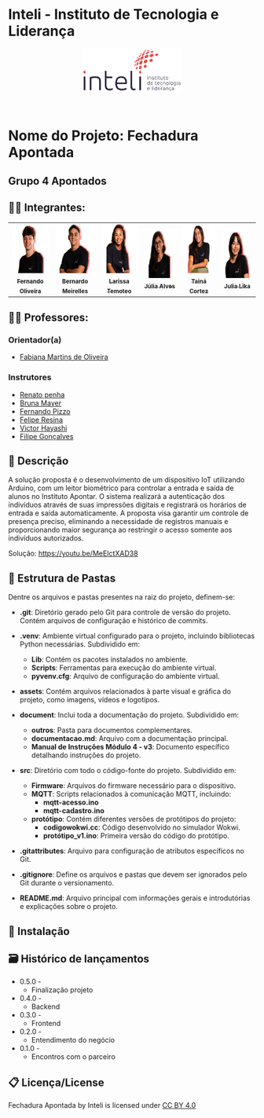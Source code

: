 # Inteli - Instituto de Tecnologia e Liderança 

<p align="center">
<a href= "https://www.inteli.edu.br/"><img src="assets/inteli.png" alt="Inteli - Instituto de Tecnologia e Liderança" border="0" width=40% height=40%></a>
</p>

<br>

# Nome do Projeto: Fechadura Apontada

## Grupo 4 Apontados 


## 👨‍🎓 Integrantes: 
<div align="center">
  <table>
    <tr>
      <td align="center"><a href="https://www.linkedin.com/in/fernando-soares-oliveira/"><img style="border-radius: 10%; width: 100px; height: 100px;" src="assets/fotos_integrantes/Fernando.png" alt="" /><br><sub><b>Fernando Oliveira</b></sub></a></td>
      <td align="center"><a href="https://www.linkedin.com/in/bernardofmeirelles/"><img style="border-radius: 10%; width: 100px; height: 100px;" src="assets/fotos_integrantes/Bernardo.png" alt="" /><br><sub><b>Bernardo Meirelles</b></sub></a></td>
      <td align="center"><a href="https://www.linkedin.com/in/larissa-temoteo/"><img style="border-radius: 10%; width: 100px; height: 100px;" src="assets/fotos_integrantes/Larissa.png" alt="" /><br><sub><b>Larissa Temoteo</b></sub></a></td>
      <td align="center"><a href="https://www.linkedin.com/in/j%C3%BAlia-alvesdejesus/"><img style="border-radius: 10%; width: 100px; height: 100px;" src="assets/fotos_integrantes/Julia.png" alt="" /><br><sub><b>Júlia Alves<//b></sub></a></td>
      <td align="center"><a href="https://www.linkedin.com/in/tainacortez/"><img style="border-radius: 10%; width: 100px; height: 100px;" src="assets/fotos_integrantes/Taina.png" alt="" /><br><sub><b>Tainá Cortez</b></sub></a></td>
      <td align="center"><a href="https://www.linkedin.com/in/julia-lika-ishikawa/" ><img style="border-radius: 10%; width: 100px; height: 100px;" src="assets/fotos_integrantes/Lika.png" alt="" /><br><sub><b>Julia Lika</b></sub></a></td>
    </tr>
  </table>
</div>


## 👩‍🏫 Professores:

### Orientador(a) 
- <a href="https://www.linkedin.com/in/fabiana-martins-de-oliveira-8993b0b2/"> Fabiana Martins de Oliveira</a>
### Instrutores
- <a href="https://www.linkedin.com/in/renato-penha/">Renato penha</a>
- <a href="https://www.escavador.com/sobre/6887412/bruna-mayer-costa">Bruna Mayer</a> 
- <a href="https://www.linkedin.com/in/fernando-pizzo-208b526a/"> Fernando Pizzo</a> 
- <a href="https://www.linkedin.com/in/fillipe-resina-b2211a22/">Felipe Resina</a>
- <a href="https://www.linkedin.com/in/vthayashi/">Victor Hayashi</a> 
- <a href="https://www.linkedin.com/in/filipe-gon%C3%A7alves-08a55015b/"> Filipe Gonçalves</a>

## 📜 Descrição

A solução proposta é o desenvolvimento de um dispositivo IoT utilizando Arduino, com um leitor biométrico para controlar a entrada e saída de alunos no Instituto Apontar. O sistema realizará a autenticação dos indivíduos através de suas impressões digitais e registrará os horários de entrada e saída automaticamente. A proposta visa garantir um controle de presença preciso, eliminando a necessidade de registros manuais e proporcionando maior segurança ao restringir o acesso somente aos indivíduos autorizados.


Solução:
https://youtu.be/MeEIctXAD38


## 📁 Estrutura de Pastas

Dentre os arquivos e pastas presentes na raiz do projeto, definem-se:

- **.git**: Diretório gerado pelo Git para controle de versão do projeto. Contém arquivos de configuração e histórico de commits.

- **.venv**: Ambiente virtual configurado para o projeto, incluindo bibliotecas Python necessárias. Subdividido em:
  - **Lib**: Contém os pacotes instalados no ambiente.
  - **Scripts**: Ferramentas para execução do ambiente virtual.
  - **pyvenv.cfg**: Arquivo de configuração do ambiente virtual.

- **assets**: Contém arquivos relacionados à parte visual e gráfica do projeto, como imagens, vídeos e logotipos.

- **document**: Inclui toda a documentação do projeto. Subdividido em:
  - **outros**: Pasta para documentos complementares.
  - **documentacao.md**: Arquivo com a documentação principal.
  - **Manual de Instruções Módulo 4 - v3**: Documento específico detalhando instruções do projeto.

- **src**: Diretório com todo o código-fonte do projeto. Subdividido em:
  - **Firmware**: Arquivos do firmware necessário para o dispositivo.
  - **MQTT**: Scripts relacionados à comunicação MQTT, incluindo:
    - **mqtt-acesso.ino**
    - **mqtt-cadastro.ino**
  - **protótipo**: Contém diferentes versões de protótipos do projeto:
    - **codigowokwi.cc**: Código desenvolvido no simulador Wokwi.
    - **protótipo_v1.ino**: Primeira versão do código do protótipo.

- **.gitattributes**: Arquivo para configuração de atributos específicos no Git.

- **.gitignore**: Define os arquivos e pastas que devem ser ignorados pelo Git durante o versionamento.

- **README.md**: Arquivo principal com informações gerais e introdutórias  e explicações sobre o projeto.

## 🔧 Instalação


## 🗃 Histórico de lançamentos

* 0.5.0 - 
    - Finalização projeto 
* 0.4.0 - 
    - Backend 
* 0.3.0 - 
    - Frontend 
* 0.2.0 - 
    - Entendimento do negócio
* 0.1.0 - 
    - Encontros com o parceiro

## 📋 Licença/License

<p xmlns:cc="http://creativecommons.org/ns#" xmlns:dct="http://purl.org/dc/terms/"><span property="dct:title">Fechadura Apontada</span> by <span property="cc:attributionName">Inteli</span> is licensed under <a href="https://creativecommons.org/licenses/by/4.0/?ref=chooser-v1" target="_blank" rel="license noopener noreferrer" style="display:inline-block;">CC BY 4.0<img style="height:22px!important;margin-left:3px;vertical-align:text-bottom;" src="https://mirrors.creativecommons.org/presskit/icons/cc.svg?ref=chooser-v1" alt=""><img style="height:22px!important;margin-left:3px;vertical-align:text-bottom;" src="https://mirrors.creativecommons.org/presskit/icons/by.svg?ref=chooser-v1" alt=""></a></p>

